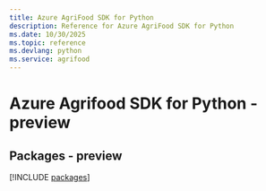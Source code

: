 ```yaml
---
title: Azure AgriFood SDK for Python
description: Reference for Azure AgriFood SDK for Python
ms.date: 10/30/2025
ms.topic: reference
ms.devlang: python
ms.service: agrifood
---
```

# Azure Agrifood SDK for Python - preview
## Packages - preview
[!INCLUDE [packages](agrifood-index.md)]